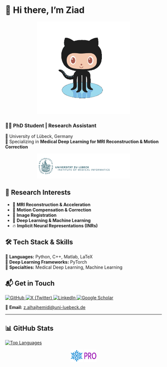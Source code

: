 # 👋 Hi there, I’m **Ziad**  

<div align="center">
  <img src="./images/animation_500_ld77d3pj.gif" width="300px">
</div>

### 🧑‍🔬 **PhD Student | Research Assistant**  

📍 University of Lübeck, Germany  
🔬 Specializing in **Medical Deep Learning for MRI Reconstruction & Motion Correction**  

<div align="center">
  <img src="./images/Logo_Inst_MedInformatik_En_P309.png" width="300px">
</div>

## 🚀 **Research Interests**  

- 🧠 **MRI Reconstruction & Acceleration**  
- 📡 **Motion Compensation & Correction**  
- 🔄 **Image Registration**  
- 🤖 **Deep Learning & Machine Learning**  
- 🔥 **Implicit Neural Representations (INRs)**  

## 🛠 **Tech Stack & Skills**  

🔹 **Languages:** Python, C++, Matlab, LaTeX  
🔹 **Deep Learning Frameworks:** PyTorch  
🔹 **Specialties:** Medical Deep Learning, Machine Learning  

## 📬 **Get in Touch**  

<p align="left">
  <a href="https://github.com/ziadhemidi" target="_blank">
    <img src="https://img.shields.io/badge/GitHub-000?logo=github&logoColor=white" alt="GitHub" height="25">
  </a>
  <a href="https://x.com/ziadalhemidi" target="_blank">
    <img src="https://img.shields.io/badge/X-000?logo=x&logoColor=white" alt="X (Twitter)" height="25">
  </a>
  <a href="https://www.linkedin.com/in/ziadhemidi" target="_blank">
    <img src="https://upload.wikimedia.org/wikipedia/commons/8/81/LinkedIn_icon.svg" alt="LinkedIn" height="25">
  </a>
  <a href="https://scholar.google.com/citations?user=YOUR_GOOGLE_SCHOLAR_ID" target="_blank">
    <img src="https://upload.wikimedia.org/wikipedia/commons/c/c7/Google_Scholar_logo.svg" alt="Google Scholar" height="25">
  </a>
</p>

📧 **Email:** <z.alhajhemidi@uni-luebeck.de>  

---

## 📊 **GitHub Stats**  

[![Top Languages](https://github-readme-stats.vercel.app/api/top-langs/?username=ziadhemidi&layout=compact&theme=radical)](https://github.com/anuraghazra/github-readme-stats)  

<div align="center">
  <a href='https://archiveprogram.github.com/'><img src='https://raw.githubusercontent.com/acervenky/animated-github-badges/master/assets/acbadge.gif' width='40' height='40'></a>  
  <a href='https://github.com/pricing'><img src='https://raw.githubusercontent.com/acervenky/animated-github-badges/master/assets/pro.gif' width='40' height='40'></a>
</div>

